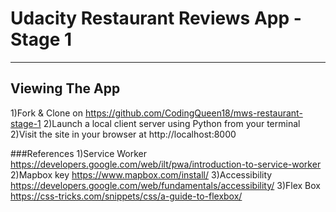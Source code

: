 # Udacity Restaurant Reviews App - Stage 1
---

## Viewing The App
1)Fork & Clone on https://github.com/CodingQueen18/mws-restaurant-stage-1
2)Launch a local client server using Python from your terminal
2)Visit the site in your browser at http://localhost:8000






###References
1)Service Worker
https://developers.google.com/web/ilt/pwa/introduction-to-service-worker
2)Mapbox key
https://www.mapbox.com/install/
3)Accessibility
https://developers.google.com/web/fundamentals/accessibility/
3)Flex Box
https://css-tricks.com/snippets/css/a-guide-to-flexbox/
